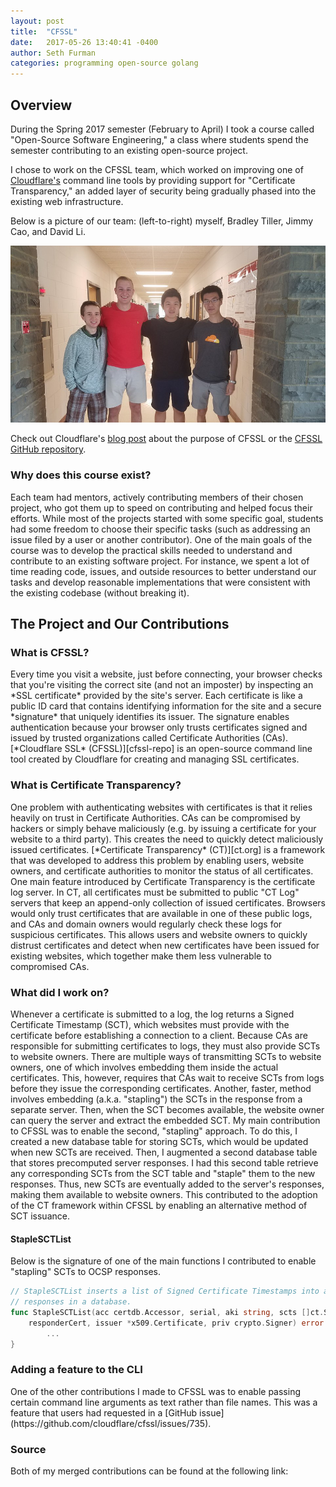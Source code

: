 ```yaml
---
layout: post
title:  "CFSSL"
date:   2017-05-26 13:40:41 -0400
author: Seth Furman
categories: programming open-source golang 
---
```


Overview
--------
During the Spring 2017 semester (February to April) I took a course called
"Open-Source Software Engineering," a class where students spend the semester
contributing to an existing open-source project.

I chose to work on the CFSSL team, which worked on improving one of
[Cloudflare's](https://en.wikipedia.org/wiki/Cloudflare) command line tools
by providing support for "Certificate Transparency," an added layer of security
being gradually phased into the existing web infrastructure.

Below is a picture of our team: (left-to-right) myself, Bradley Tiller, Jimmy
Cao, and David Li.

![CFSSL team photo](/assets/images/cfssl_team_photo.jpg "CFSSL team photo")

Check out Cloudflare's [blog post](https://blog.cloudflare.com/introducing-cfssl/) 
about the purpose of CFSSL or the [CFSSL GitHub repository][cfssl-repo].

<h3>Why does this course exist?</h3>
Each team had mentors, actively contributing members of their chosen project,
who got them up to speed on contributing and helped focus their efforts. While
most of the projects started with some specific goal, students had some freedom
to choose their specific tasks (such as addressing an issue filed by a user or
another contributor). One of the main goals of the course was to develop the
practical skills needed to understand and contribute to an existing software
project. For instance, we spent a lot of time reading code, issues, and outside
resources to better understand our tasks and develop reasonable implementations
that were consistent with the existing codebase (without breaking it).

The Project and Our Contributions
-------------
<h3>What is CFSSL?</h3>
Every time you visit a website, just before connecting, your browser checks
that you're visiting the correct site (and not an imposter) by inspecting an
*SSL certificate* provided by the site's server. Each certificate is like a
public ID card that contains identifying information for the site and a secure
*signature* that uniquely identifies its issuer. The signature enables
authentication because your browser only trusts certificates signed and issued
by trusted organizations called Certificate Authorities (CAs).
[*Cloudflare SSL* (CFSSL)][cfssl-repo] is an open-source command line tool
created by Cloudflare for creating and managing SSL certificates.

<h3>What is Certificate Transparency?</h3>
One problem with authenticating websites with certificates is that it relies
heavily on trust in Certificate Authorities. CAs can be compromised by hackers
or simply behave maliciously (e.g. by issuing a certificate for your website to
a third party). This creates the need to quickly detect maliciously issued
certificates. [*Certificate Transparency* (CT)][ct.org] is a framework that was
developed to address this problem by enabling users, website owners, and
certificate authorities to monitor the status of all certificates. One main
feature introduced by Certificate Transparency is the certificate log server.
In CT, all certificates must be submitted to public "CT Log" servers that keep
an append-only collection of issued certificates.  Browsers would only trust
certificates that are available in one of these public logs, and CAs and domain
owners would regularly check these logs for suspicious certificates. This
allows users and website owners to quickly distrust certificates and detect
when new certificates have been issued for existing websites, which together
make them less vulnerable to compromised CAs.

<h3>What did I work on?</h3>
Whenever a certificate is submitted to a log, the log returns a Signed
Certificate Timestamp (SCT), which websites must provide with the certificate
before establishing a connection to a client. Because CAs are responsible for
submitting certificates to logs, they must also provide SCTs to website owners.
There are multiple ways of transmitting SCTs to website owners, one of which
involves embedding them inside the actual certificates. This, however, requires
that CAs wait to receive SCTs from logs before they issue the corresponding
certificates. Another, faster, method involves embedding (a.k.a. "stapling")
the SCTs in the response from a separate server. Then, when the SCT becomes
available, the website owner can query the server and extract the embedded
SCT. My main contribution to CFSSL was to enable the second, "stapling"
approach. To do this, I created a new database table for storing SCTs, which
would be updated when new SCTs are received. Then, I augmented a second
database table that stores precomputed server responses. I had this second
table retrieve any corresponding SCTs from the SCT table and "staple" them to
the new responses. Thus, new SCTs are eventually added to the server's
responses, making them available to website owners. This contributed to the
adoption of the CT framework within CFSSL by enabling an alternative method of
SCT issuance.

<h4>StapleSCTList</h4>
Below is the signature of one of the main functions I contributed to enable
"stapling" SCTs to OCSP responses.

```go
// StapleSCTList inserts a list of Signed Certificate Timestamps into all OCSP
// responses in a database.
func StapleSCTList(acc certdb.Accessor, serial, aki string, scts []ct.SignedCertificateTimestamp,
	responderCert, issuer *x509.Certificate, priv crypto.Signer) error {
        ...
}
```

<h3>Adding a feature to the CLI</h3>
One of the other contributions I made to CFSSL was to enable passing certain
command line arguments as text rather than file names. This was a feature that
users had requested in a [GitHub
issue](https://github.com/cloudflare/cfssl/issues/735).

<h3>Source</h3>
Both of my merged contributions can be found at the following link:
<https://github.com/cloudflare/cfssl/commits?author=sfurman3>

[cfssl-repo]: https://github.com/cloudflare/cfssl
[ct.org]: https://www.certificate-transparency.org/
